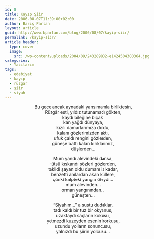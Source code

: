 ```yaml
---
id: 8
title: Kayıp Şiir
date: 2006-08-07T11:39:00+02:00
author: Barış Parlan
layout: article
guid: http://www.bparlan.com/blog/2006/08/07/kayip-siir/
permalink: /kayip-siir/
article header:
  type: cover
  image:
    src: /wp-content/uploads/2004/09/243289802-e1424504380364.jpg
categories:
  - Yazılarım
tags:
  - edebiyat
  - kayıp
  - rüzgar
  - şiir
  - siyah
---
```


<p style="text-align: center;" align="center">
  Bu gece ancak aynadaki yansımamla birliktesin,<br /> Rüzgâr esti, yıldız tutunamadı gökten,<br /> kaydı bileğine bıçak,<br /> kan yağdı dünyaya,<br /> kızılı damarlarımıza doldu,<br /> kalanı gözlerimizden aktı,<br /> ufuk çaldı rengini gözlerden,<br /> güneşe battı kalan kırıklarımız,<br /> düşlerden&#8230;
</p>

<p style="text-align: center;" align="center">
  Mum yandı alevindeki dansa,<br /> tütsü kıskandı sözleri gözlerden,<br /> taklidi şayan oldu dumanı is kadar,<br /> benzetti anılardan akan küllere,<br /> çünki kalpteki yangın öteydi&#8230;<br /> mum alevinden&#8230;<br /> orman yangınından&#8230;<br /> güneşten&#8230;
</p>

<p style="text-align: center;" align="center">
  &#8220;Siyahım&#8230;&#8221; a sustu dudaklar,<br /> tadı kaldı bir tuz bir okyanus,<br /> uzaktaydı saçların kokusu,<br /> yetmezdi kuzeyden esenin korkusu,<br /> uzundu yolların sonuncusu,<br /> yalnızdı bu şiirin yolcusu&#8230;
</p>
